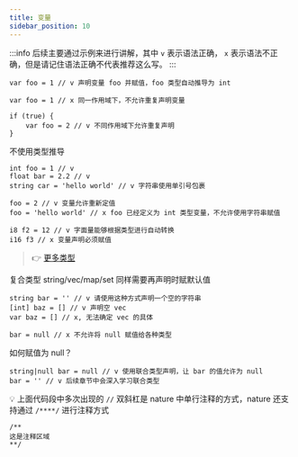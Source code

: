 ```yaml
---
title: 变量
sidebar_position: 10
---
```


:::info
后续主要通过示例来进行讲解，其中 `v` 表示语法正确， `x` 表示语法不正确，但是请记住语法正确不代表推荐这么写。
:::

```nature
var foo = 1 // v 声明变量 foo 并赋值，foo 类型自动推导为 int

var foo = 1 // x 同一作用域下，不允许重复声明变量

if (true) {
	var foo = 2 // v 不同作用域下允许重复声明
}
```

不使用类型推导

```nature
int foo = 1 // v
float bar = 2.2 // v
string car = 'hello world' // v 字符串使用单引号包裹

foo = 2 // v 变量允许重新定值
foo = 'hello world' // x foo 已经定义为 int 类型变量，不允许使用字符串赋值

i8 f2 = 12 // v 字面量能够根据类型进行自动转换
i16 f3 // x 变量声明必须赋值
```

> 👉 [更多类型](type.md)

复合类型 string/vec/map/set 同样需要再声明时赋默认值

```nature
string bar = '' // v 请使用这种方式声明一个空的字符串
[int] baz = [] // v 声明空 vec
var baz = [] // x, 无法确定 vec 的具体

bar = null // x 不允许将 null 赋值给各种类型
```

如何赋值为 null？

```nature
string|null bar = null // v 使用联合类型声明，让 bar 的值允许为 null
bar = '' // v 后续章节中会深入学习联合类型
```


💡 上面代码段中多次出现的 `//` 双斜杠是 nature 中单行注释的方式，nature 还支持通过  `/****/` 进行注释方式

```nature
/**
这是注释区域
**/
```
